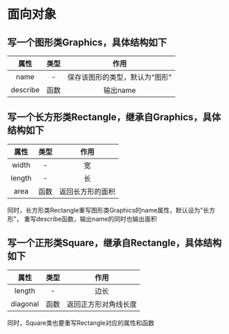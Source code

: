 # 面向对象

## 写一个图形类Graphics，具体结构如下
| 属性        | 类型   |  作用  |
| :--------:   | :-----:  | :----:  |
| name     | - |   保存该图形的类型，默认为"图形"     |
| describe        |   函数   |   输出name   |

## 写一个长方形类Rectangle，继承自Graphics，具体结构如下
| 属性        | 类型   |  作用  |
| :--------:   | :-----:  | :----:  |
| width     | - |   宽     |
| length        |   -   |   长   |
| area        |   函数   |   返回长方形的面积   |
同时，长方形类Rectangle重写图形类Graphics的name属性，默认设为"长方形"，
重写describe函数，输出name的同时也输出面积


## 写一个正形类Square，继承自Rectangle，具体结构如下
| 属性        | 类型   |  作用  |
| :--------:   | :-----:  | :----:  |
| length        |   -   |   边长   |
| diagonal        |   函数   |   返回正方形对角线长度   |
同时，Square类也要重写Rectangle对应的属性和函数